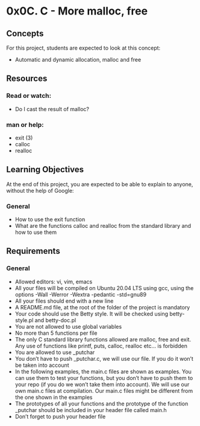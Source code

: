 # 0x0C. C - More malloc, free

## Concepts

For this project, students are expected to look at this concept:

- Automatic and dynamic allocation, malloc and free

## Resources

### Read or watch:

- Do I cast the result of malloc?

### man or help:

- exit (3)
- calloc
- realloc

## Learning Objectives

At the end of this project, you are expected to be able to explain to anyone, without the help of Google:

### General

- How to use the exit function
- What are the functions calloc and realloc from the standard library and how to use them

## Requirements

### General

- Allowed editors: vi, vim, emacs
- All your files will be compiled on Ubuntu 20.04 LTS using gcc, using the options -Wall -Werror -Wextra -pedantic -std=gnu89
- All your files should end with a new line
- A README.md file, at the root of the folder of the project is mandatory
- Your code should use the Betty style. It will be checked using betty-style.pl and betty-doc.pl
- You are not allowed to use global variables
- No more than 5 functions per file
- The only C standard library functions allowed are malloc, free and exit. Any use of functions like printf, puts, calloc, realloc etc… is forbidden
- You are allowed to use _putchar
- You don’t have to push _putchar.c, we will use our file. If you do it won’t be taken into account
- In the following examples, the main.c files are shown as examples. You can use them to test your functions, but you don’t have to push them to your repo (if you do we won’t take them into account). We will use our own main.c files at compilation. Our main.c files might be different from the one shown in the examples
- The prototypes of all your functions and the prototype of the function _putchar should be included in your header file called main.h
- Don’t forget to push your header file